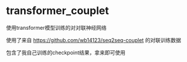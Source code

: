 # transformer_couplet
使用transformer模型训练的对对联神经网络

使用了来自 https://github.com/wb14123/seq2seq-couplet 的对联训练数据

包含了我自己训练的checkpoint结果，拿来即可使用
